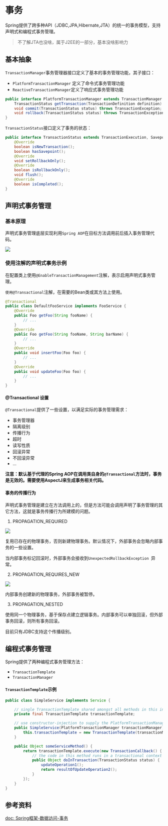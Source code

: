 # 事务

Spring提供了跨多种API（JDBC,JPA,Hibernate,JTA）的统一的事务模型，支持声明式和编程式事务管理。

>不了解JTA也没啥，属于J2EE的一部分，基本没啥影响力

## 基本抽象

`TransactionManager`事务管理器接口定义了基本的事务管理功能，其子接口：

- `PlatformTransactionManager` 定义了命令式事务管理功能
- `ReactiveTransactionManager`定义了响应式事务管理功能

```java
public interface PlatformTransactionManager extends TransactionManager {
	TransactionStatus getTransaction(TransactionDefinition definition) throws TransactionException;
	void commit(TransactionStatus status) throws TransactionException;
	void rollback(TransactionStatus status) throws TransactionException;
}
```

`TransactionStatus`接口定义了事务的状态：

```java
public interface TransactionStatus extends TransactionExecution, SavepointManager, Flushable {
	@Override
	boolean isNewTransaction();
	boolean hasSavepoint();
	@Override
	void setRollbackOnly();
	@Override
	boolean isRollbackOnly();
	void flush();
	@Override
	boolean isCompleted();
}
```

## 声明式事务管理

### 基本原理

声明式事务管理底层实现利用`Spring AOP`在目标方法调用前后插入事务管理代码。

![](Pasted%20image%2020231207221058.png)
### 使用注解的声明式事务示例

在配置类上使用`@EnableTransactionManagement`注解，表示启用声明式事务管理。

`使用@Transactional`注解，在需要的Bean类或其方法上使用。

```java
@Transactional
public class DefaultFooService implements FooService {
	@Override
	public Foo getFoo(String fooName) {
		// ...
	}
	@Override
	public Foo getFoo(String fooName, String barName) {
		// ...
	}
	@Override
	public void insertFoo(Foo foo) {
		// ...
	}
	@Override
	public void updateFoo(Foo foo) {
		// ...
	}
}
```

#### @Transactional 设置

`@Transactional`提供了一些设置，以满足实际的事务管理需求：

- 事务管理器
- 隔离级别
- 传播行为
- 超时
- 读写性质
- 回滚异常
- 不回滚异常
- ...

**注意：默认基于代理的Spring AOP在调用类自身的`@Transactional`方法时，事务是无效的。需要使用AspectJ来生成事务相关代码。**
#### 事务的传播行为

声明式事务管理是建立在方法调用上的，但是方法可能会调用声明了事务管理的其它方法，这就是事务传播行为所建模的问题。

1) PROPAGATION_REQUIRED

![](Pasted%20image%2020231207222057.png)

复用已存在的物理事务，否则新建物理事务。默认情况下，外部事务会忽略内部事务的一些设置。

当内部事务标记回滚时，外部事务会接收到`UnexpectedRollbackException `异常。

2) PROPAGATION_REQUIRES_NEW

![](Pasted%20image%2020231207222545.png)

内部事务创建新的物理事务，外部事务被暂停。

3) PROPAGATION_NESTED

使用同一个物理事务，基于保存点建立逻辑事务。内部事务可以单独回滚，但外部事务回滚，则所有事务回滚。

目前只有JDBC支持这个传播级别。

## 编程式事务管理

Spring提供了两种编程式事务管理方法：

- `TransactionTemplate`
- `TransactionManager`

#### `TransactionTemplate`示例

```java
public class SimpleService implements Service {

	// single TransactionTemplate shared amongst all methods in this instance
	private final TransactionTemplate transactionTemplate;

	// use constructor-injection to supply the PlatformTransactionManager
	public SimpleService(PlatformTransactionManager transactionManager) {
		this.transactionTemplate = new TransactionTemplate(transactionManager);
	}

	public Object someServiceMethod() {
		return transactionTemplate.execute(new TransactionCallback() {
			// the code in this method runs in a transactional context
			public Object doInTransaction(TransactionStatus status) {
				updateOperation1();
				return resultOfUpdateOperation2();
			}
		});
	}
}
```

## 参考资料

[doc: Spring框架-数据访问-事务](https://docs.spring.io/spring-framework/reference/data-access/transaction.html)
